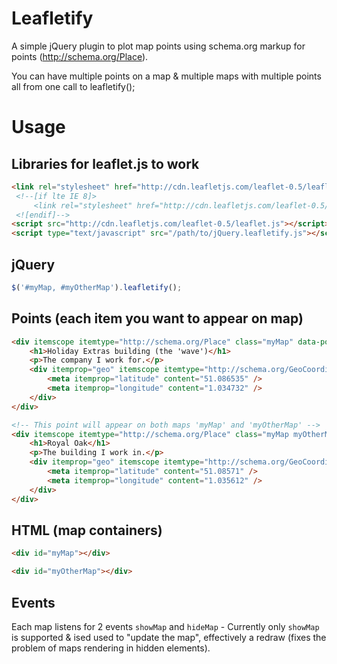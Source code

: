 Leafletify
==========

A simple jQuery plugin to plot map points using schema.org markup for points (http://schema.org/Place).

You can have multiple points on a map & multiple maps with multiple points all from one call to leafletify();

# Usage #

Libraries for leaflet.js to work
--------------------------------
```html
<link rel="stylesheet" href="http://cdn.leafletjs.com/leaflet-0.5/leaflet.css" />
 <!--[if lte IE 8]>
     <link rel="stylesheet" href="http://cdn.leafletjs.com/leaflet-0.5/leaflet.ie.css" />
 <![endif]-->
<script src="http://cdn.leafletjs.com/leaflet-0.5/leaflet.js"></script>
<script type="text/javascript" src="/path/to/jQuery.leafletify.js"></script>
```

jQuery
--------
```javascript
$('#myMap, #myOtherMap').leafletify();
```

Points (each item you want to appear on map)
------------------------------------------
```html
<div itemscope itemtype="http://schema.org/Place" class="myMap" data-popover="true">
	<h1>Holiday Extras building (the 'wave')</h1>
	<p>The company I work for.</p>
	<div itemprop="geo" itemscope itemtype="http://schema.org/GeoCoordinates">
		<meta itemprop="latitude" content="51.086535" />
		<meta itemprop="longitude" content="1.034732" />
	</div>
</div>

<!-- This point will appear on both maps 'myMap' and 'myOtherMap' -->
<div itemscope itemtype="http://schema.org/Place" class="myMap myOtherMap" data-popover="true">
	<h1>Royal Oak</h1>
	<p>The building I work in.</p>
	<div itemprop="geo" itemscope itemtype="http://schema.org/GeoCoordinates">
		<meta itemprop="latitude" content="51.08571" />
		<meta itemprop="longitude" content="1.035612" />
	</div>
</div>
```

HTML (map containers)
--------------------
```html
<div id="myMap"></div>
```
```html
<div id="myOtherMap"></div>
```

Events
------
Each map listens for 2 events `showMap` and `hideMap` - Currently only `showMap` is supported & ised used to "update the map", effectively a redraw (fixes the problem of maps rendering in hidden elements).